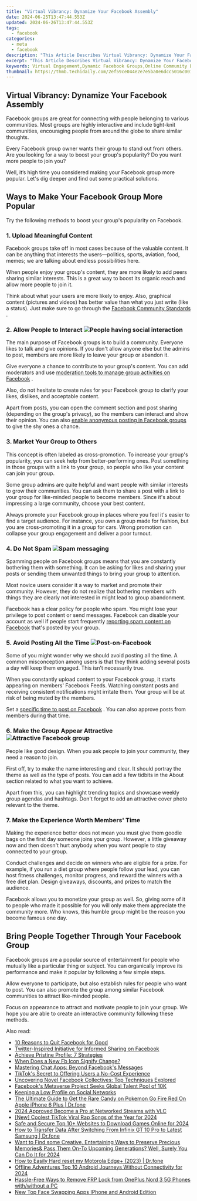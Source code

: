 ```yaml
---
title: "Virtual Vibrancy: Dynamize Your Facebook Assembly"
date: 2024-06-25T13:47:44.553Z
updated: 2024-06-26T13:47:44.553Z
tags:
  - facebook
categories:
  - meta
  - facebook
description: "This Article Describes Virtual Vibrancy: Dynamize Your Facebook Assembly"
excerpt: "This Article Describes Virtual Vibrancy: Dynamize Your Facebook Assembly"
keywords: Virtual Engagement,Dynamic Facebook Groups,Online Community Boost,Social Media Sparkle,Facebook Interaction,Vibrant Group Energy,Digital Gathering Dynamo
thumbnail: https://thmb.techidaily.com/2ef59ce044e2e7e5ba0e6dcc5016c001910532c3893cef165601b78313e08b44.jpg
---
```


## Virtual Vibrancy: Dynamize Your Facebook Assembly

 Facebook groups are great for connecting with people belonging to various communities. Most groups are highly interactive and include tight-knit communities, encouraging people from around the globe to share similar thoughts.

 Every Facebook group owner wants their group to stand out from others. Are you looking for a way to boost your group's popularity? Do you want more people to join you?

 Well, it’s high time you considered making your Facebook group more popular. Let's dig deeper and find out some practical solutions.

## Ways to Make Your Facebook Group More Popular

 Try the following methods to boost your group's popularity on Facebook.

### 1\. Upload Meaningful Content

 Facebook groups take off in most cases because of the valuable content. It can be anything that interests the users—politics, sports, aviation, food, memes; we are talking about endless possibilities here.

 When people enjoy your group's content, they are more likely to add peers sharing similar interests. This is a great way to boost its organic reach and allow more people to join it.

 Think about what your users are more likely to enjoy. Also, graphical content (pictures and videos) has better value than what you just write (like a status). Just make sure to go through the [Facebook Community Standards](https://transparency.fb.com/en-gb/policies/community-standards/) .

### 2\. Allow People to Interact ![People having social interaction](https://static1.makeuseofimages.com/wordpress/wp-content/uploads/2022/10/People-having-social-interaction.jpg)

 The main purpose of Facebook groups is to build a community. Everyone likes to talk and give opinions. If you don't allow anyone else but the admins to post, members are more likely to leave your group or abandon it.

 Give everyone a chance to contribute to your group's content. You can add moderators and use [moderation tools to manage group activities on Facebook](https://www.makeuseof.com/how-to-use-facebook-moderation-tools-to-manage-groups/) .

 Also, do not hesitate to create rules for your Facebook group to clarify your likes, dislikes, and acceptable content.

 Apart from posts, you can open the comment section and post sharing (depending on the group's privacy), so the members can interact and show their opinion. You can also [enable anonymous posting in Facebook groups](https://www.makeuseof.com/how-to-enable-anonymous-facebook-group-posting/) to give the shy ones a chance.

### 3\. Market Your Group to Others

 This concept is often labeled as cross-promotion. To increase your group's popularity, you can seek help from better-performing ones. Post something in those groups with a link to your group, so people who like your content can join your group.

 Some group admins are quite helpful and want people with similar interests to grow their communities. You can ask them to share a post with a link to your group for like-minded people to become members. Since it's about impressing a large community, choose your best content.

 Always promote your Facebook group in places where you feel it's easier to find a target audience. For instance, you own a group made for fashion, but you are cross-promoting it in a group for cars. Wrong promotion can collapse your group engagement and deliver a poor turnout.

### 4\. Do Not Spam ![Spam messaging](https://static1.makeuseofimages.com/wordpress/wp-content/uploads/2022/10/Spam-messaging.jpg)

 Spamming people on Facebook groups means that you are constantly bothering them with something. It can be asking for likes and sharing your posts or sending them unwanted things to bring your group to attention.

 Most novice users consider it a way to market and promote their community. However, they do not realize that bothering members with things they are clearly not interested in might lead to group abandonment.

 Facebook has a clear policy for people who spam. You might lose your privilege to post content or send messages. Facebook can disable your account as well if people start frequently [reporting spam content on Facebook](https://www.makeuseof.com/report-content-spam-facebook/) that's posted by your group.

### 5\. Avoid Posting All the Time ![Post-on-Facebook](https://static1.makeuseofimages.com/wordpress/wp-content/uploads/2022/10/Post-on-Facebook.jpg)

 Some of you might wonder why we should avoid posting all the time. A common misconception among users is that they think adding several posts a day will keep them engaged. This isn’t necessarily true.

 When you constantly upload content to your Facebook group, it starts appearing on members' Facebook Feeds. Watching constant posts and receiving consistent notifications might irritate them. Your group will be at risk of being muted by the members.

 Set a [specific time to post on Facebook](https://www.makeuseof.com/best-time-to-post-on-facebook/) . You can also approve posts from members during that time.

### 6\. Make the Group Appear Attractive ![Attractive Facebook group](https://static1.makeuseofimages.com/wordpress/wp-content/uploads/2022/10/Attractive-Facebook-group.jpg)

 People like good design. When you ask people to join your community, they need a reason to join.

 First off, try to make the name interesting and clear. It should portray the theme as well as the type of posts. You can add a few tidbits in the About section related to what you want to achieve.

 Apart from this, you can highlight trending topics and showcase weekly group agendas and hashtags. Don't forget to add an attractive cover photo relevant to the theme.

### 7\. Make the Experience Worth Members' Time

 Making the experience better does not mean you must give them goodie bags on the first day someone joins your group. However, a little giveaway now and then doesn't hurt anybody when you want people to stay connected to your group.

 Conduct challenges and decide on winners who are eligible for a prize. For example, if you run a diet group where people follow your lead, you can host fitness challenges, monitor progress, and reward the winners with a free diet plan. Design giveaways, discounts, and prizes to match the audience.

 Facebook allows you to monetize your group as well. So, giving some of it to people who made it possible for you will only make them appreciate the community more. Who knows, this humble group might be the reason you become famous one day.

## Bring People Together Through Your Facebook Group

 Facebook groups are a popular source of entertainment for people who mutually like a particular thing or subject. You can organically improve its performance and make it popular by following a few simple steps.

 Allow everyone to participate, but also establish rules for people who want to post. You can also promote the group among similar Facebook communities to attract like-minded people.

 Focus on appearance to attract and motivate people to join your group. We hope you are able to create an interactive community following these methods.


<ins class="adsbygoogle"
     style="display:block"
     data-ad-format="autorelaxed"
     data-ad-client="ca-pub-7571918770474297"
     data-ad-slot="1223367746"></ins>



<ins class="adsbygoogle"
     style="display:block"
     data-ad-client="ca-pub-7571918770474297"
     data-ad-slot="8358498916"
     data-ad-format="auto"
     data-full-width-responsive="true"></ins>

<span class="atpl-alsoreadstyle">Also read:</span>
<div><ul>
<li><a href="https://facebook.techidaily.com/10-reasons-to-quit-facebook-for-good/"><u>10 Reasons to Quit Facebook for Good</u></a></li>
<li><a href="https://facebook.techidaily.com/twitter-inspired-initiative-for-informed-sharing-on-facebook/"><u>Twitter-Inspired Initiative for Informed Sharing on Facebook</u></a></li>
<li><a href="https://facebook.techidaily.com/achieve-pristine-profile-7-strategies/"><u>Achieve Pristine Profile: 7 Strategies</u></a></li>
<li><a href="https://facebook.techidaily.com/when-does-a-new-fb-icon-signify-change/"><u>When Does a New Fb Icon Signify Change?</u></a></li>
<li><a href="https://facebook.techidaily.com/mastering-chat-apps-beyond-facebooks-messages/"><u>Mastering Chat Apps: Beyond Facebook's Messages</u></a></li>
<li><a href="https://facebook.techidaily.com/tiktoks-secret-to-offering-users-a-no-cost-experience/"><u>TikTok's Secret to Offering Users a No-Cost Experience</u></a></li>
<li><a href="https://facebook.techidaily.com/uncovering-novel-facebook-collectives-top-techniques-explored/"><u>Uncovering Novel Facebook Collectives: Top Techniques Explored</u></a></li>
<li><a href="https://facebook.techidaily.com/1719151660089-facebooks-metaverse-project-seeks-global-talent-pool-of-10k/"><u>Facebook's Metaverse Project Seeks Global Talent Pool of 10K</u></a></li>
<li><a href="https://facebook.techidaily.com/keeping-a-low-profile-on-social-networks/"><u>Keeping a Low Profile on Social Networks</u></a></li>
<li><a href="https://ios-pokemon-go.techidaily.com/the-ultimate-guide-to-get-the-rare-candy-on-pokemon-go-fire-red-on-apple-iphone-6-plus-drfone-by-drfone-virtual-ios/"><u>The Ultimate Guide to Get the Rare Candy on Pokemon Go Fire Red On Apple iPhone 6 Plus | Dr.fone</u></a></li>
<li><a href="https://extra-resources.techidaily.com/2024-approved-become-a-pro-at-networked-streams-with-vlc/"><u>2024 Approved  Become a Pro at Networked Streams with VLC</u></a></li>
<li><a href="https://tiktok-video-recordings.techidaily.com/new-coolest-tiktok-viral-rap-songs-of-the-year-for-2024/"><u>[New] Coolest TikTok Viral Rap Songs of the Year for 2024</u></a></li>
<li><a href="https://video-content-creator.techidaily.com/safe-and-secure-top-10plus-websites-to-download-games-online-for-2024/"><u>Safe and Secure Top 10+ Websites to Download Games Online for 2024</u></a></li>
<li><a href="https://android-transfer.techidaily.com/how-to-transfer-data-after-switching-from-infinix-gt-10-pro-to-latest-samsung-drfone-by-drfone-transfer-from-android-transfer-from-android/"><u>How to Transfer Data After Switching From Infinix GT 10 Pro to Latest Samsung | Dr.fone</u></a></li>
<li><a href="https://ai-video-editing.techidaily.com/want-to-find-some-creative-entertaining-ways-to-preserve-precious-memoriesand-pass-them-on-to-upcoming-generations-well-surely-you-can-do-it-for-2024/"><u>Want to Find some Creative, Entertaining Ways to Preserve Precious Memories& Pass Them On-To Upcoming Generations? Well, Surely You Can Do It for 2024</u></a></li>
<li><a href="https://techidaily.com/how-to-easily-hard-reset-my-motorola-edgeplus-2023-drfone-by-drfone-reset-android-reset-android/"><u>How to Easily Hard reset my Motorola Edge+ (2023) | Dr.fone</u></a></li>
<li><a href="https://screen-mirroring-recording.techidaily.com/offline-adventures-top-10-android-journeys-without-connectivity-for-2024/"><u>Offline Adventures  Top 10 Android Journeys Without Connectivity for 2024</u></a></li>
<li><a href="https://android-frp.techidaily.com/hassle-free-ways-to-remove-frp-lock-from-oneplus-nord-3-5g-phones-withwithout-a-pc-by-drfone-android/"><u>Hassle-Free Ways to Remove FRP Lock from OnePlus Nord 3 5G Phones with/without a PC</u></a></li>
<li><a href="https://ai-driven-video-production.techidaily.com/new-top-face-swapping-apps-iphone-and-android-edition/"><u>New Top Face Swapping Apps IPhone and Android Edition</u></a></li>
</ul></div>
